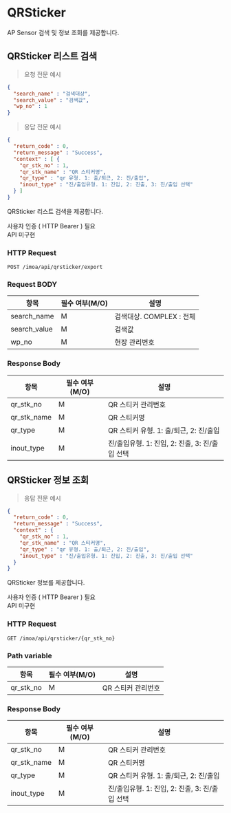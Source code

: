 # QRSticker

AP Sensor 검색 및 정보 조회를 제공합니다.


## QRSticker 리스트 검색

> 요청 전문 예시

```JSON
{
  "search_name" : "검색대상",
  "search_value" : "검색값",
  "wp_no" : 1
}

```

> 응답 전문 예시

```JSON
{
  "return_code" : 0,
  "return_message" : "Success",
  "context" : [ {
    "qr_stk_no" : 1,
    "qr_stk_name" : "QR 스티커명",
    "qr_type" : "qr 유형. 1: 출/퇴근, 2: 진/출입",
    "inout_type" : "진/출입유형. 1: 진입, 2: 진출, 3: 진/출입 선택"
  } ]
}
```

QRSticker 리스트 검색을 제공합니다.

<aside class="notice">
사용자 인증 ( HTTP Bearer ) 필요 
</aside>

<aside class="warning">
API 미구현 
</aside>

### HTTP Request

`POST /imoa/api/qrsticker/export`

### Request BODY

항목 | 필수 여부(M/O) | 설명
--------- |------------| -----------
search_name | M          | 검색대상. COMPLEX : 전체
search_value | M          | 검색값
wp_no | M          | 현장 관리번호

### Response Body

항목 | 필수 여부(M/O) | 설명
--------- |------------| -----------
qr_stk_no | M          | QR 스티커 관리번호
qr_stk_name | M          | QR 스티커명
qr_type | M          | QR 스티커 유형. 1: 출/퇴근, 2: 진/출입
inout_type | M          | 진/출입유형. 1: 진입, 2: 진출, 3: 진/출입 선택


## QRSticker 정보 조회

> 응답 전문 예시

```JSON
{
  "return_code" : 0,
  "return_message" : "Success",
  "context" : {
    "qr_stk_no" : 1,
    "qr_stk_name" : "QR 스티커명",
    "qr_type" : "qr 유형. 1: 출/퇴근, 2: 진/출입",
    "inout_type" : "진/출입유형. 1: 진입, 2: 진출, 3: 진/출입 선택"
  }
}
```

QRSticker 정보를 제공합니다.

<aside class="notice">
사용자 인증 ( HTTP Bearer ) 필요 
</aside>

<aside class="warning">
API 미구현 
</aside>

### HTTP Request

`GET /imoa/api/qrsticker/{qr_stk_no}`

### Path variable

항목 | 필수 여부(M/O) | 설명
--------- |------------| -----------
qr_stk_no | M          | QR 스티커 관리번호


### Response Body

항목 | 필수 여부(M/O) | 설명
--------- |------------| -----------
qr_stk_no | M          | QR 스티커 관리번호
qr_stk_name | M          | QR 스티커명
qr_type | M          | QR 스티커 유형. 1: 출/퇴근, 2: 진/출입
inout_type | M          | 진/출입유형. 1: 진입, 2: 진출, 3: 진/출입 선택

